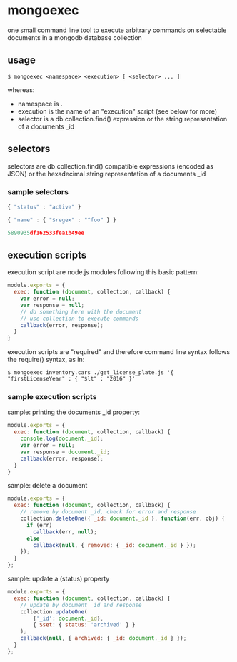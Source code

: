 # mongoexec

one small command line tool to execute arbitrary commands on selectable documents in a mongodb database collection

## usage

```
$ mongoexec <namespace> <execution> [ <selector> ... ]
```

whereas:

* namespace is <database>.<collection>
* execution is the name of an "execution" script (see below for more)
* selector is a db.collection.find() expression or the string represantation of a documents _id

## selectors

selectors are db.collection.find() compatible expressions (encoded as JSON) or the hexadecimal string representation of a documents _id

### sample selectors

```javascript
{ "status" : "active" }
```

```javascript
{ "name" : { "$regex" : "^foo" } }
```

```javascript
5890935df162533fea1b49ee
```

## execution scripts

execution script are node.js modules following this basic pattern:

```javascript
module.exports = {
  exec: function (document, collection, callback) {
    var error = null;
    var response = null;
    // do something here with the document
    // use collection to execute commands
    callback(error, response);
  }
}
```

execution scripts are "required" and therefore command line syntax follows the require() syntax, as in:

```
$ mongoexec inventory.cars ./get_license_plate.js '{ "firstLicenseYear" : { "$lt" : "2016" }'
```

### sample execution scripts

sample: printing the documents _id property:

```javascript
module.exports = {
  exec: function (document, collection, callback) {
    console.log(document._id);
    var error = null;
    var response = document._id;
    callback(error, response);
  }
}
```

sample: delete a document

```javascript
module.exports = {
  exec: function (document, collection, callback) {
    // remove by document _id, check for error and response
    collection.deleteOne({ _id: document._id }, function(err, obj) {
      if (err)
        callback(err, null);
      else
        callback(null, { removed: { _id: document._id } });
    });
  }
};
```

sample: update a (status) property

```javascript
module.exports = {
  exec: function (document, collection, callback) {
    // update by document _id and response
    collection.updateOne(
        {'_id': document._id},
        { $set: { status: 'archived' } }
    );
    callback(null, { archived: { _id: document._id } });
  }
};
```
